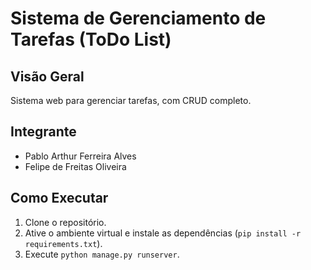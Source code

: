 # Sistema de Gerenciamento de Tarefas (ToDo List)

## Visão Geral
Sistema web para gerenciar tarefas, com CRUD completo.

## Integrante
- Pablo Arthur Ferreira Alves
- Felipe de Freitas Oliveira


## Como Executar
1. Clone o repositório.
2. Ative o ambiente virtual e instale as dependências (`pip install -r requirements.txt`).
3. Execute `python manage.py runserver`.